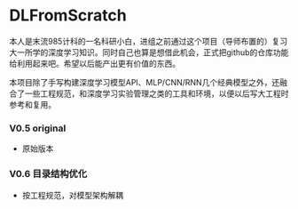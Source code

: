 # DLFromScratch
本人是末流985计科的一名科研小白，进组之前通过这个项目（导师布置的）复习大一所学的深度学习知识。同时自己也算是想借此机会，正式把github的仓库功能给利用起来吧。希望以后能产出更有价值的东西。

本项目除了手写构建深度学习模型API、MLP/CNN/RNN几个经典模型之外，还融合了一些工程规范，和深度学习实验管理之类的工具和环境，以便以后写大工程时参考和复用。


### V0.5 original
- 原始版本

### V0.6 目录结构优化 
- 按工程规范，对模型架构解耦

